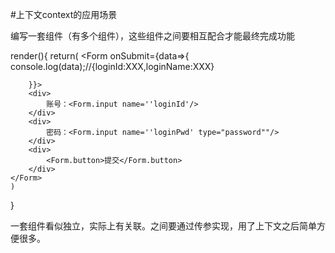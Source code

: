 #上下文context的应用场景

编写一套组件（有多个组件），这些组件之间要相互配合才能最终完成功能

render(){
    return(
    <Form onSubmit={data=>{
            console.log(data);//{loginId:XXX,loginName:XXX}
            
        }}>
        <div>
            账号：<Form.input name=''loginId'/>
        </div>
        <div>
            密码：<Form.input name=''loginPwd' type="password""/>
        </div>
        <div>
            <Form.button>提交</Form.button>
        </div>
    </Form>
    )
}


一套组件看似独立，实际上有关联。之间要通过传参实现，用了上下文之后简单方便很多。
